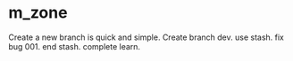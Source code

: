 # m_zone
Create a new branch is quick and simple.
Create branch dev.
use stash.
fix bug 001.
end stash.
complete learn.
